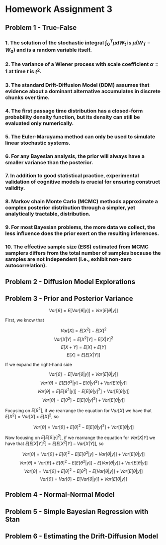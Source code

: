 # Homework Assignment 3

## Problem 1 - True-False

### 1. The solution of the stochastic integral $\int_0^T \mu dW_t$ is $\mu(W_T - W_0)$ and is a random variable itself.

### 2. The variance of a Wiener process with scale coefficient $\alpha = 1$ at time $t$ is $t^2$.

### 3. The standard Drift-Diffusion Model (DDM) assumes that evidence about a dominant alternative accumulates in discrete chunks over time.

### 4. The first passage time distribution has a closed-form probability density function, but its density can still be evaluated only numerically.

### 5. The Euler-Maruyama method can only be used to simulate linear stochastic systems.

### 6. For any Bayesian analysis, the prior will always have a smaller variance than the posterior.

### 7. In addition to good statistical practice, experimental validation of cognitive models is crucial for ensuring construct validity.

### 8. Markov chain Monte Carlo (MCMC) methods approximate a complex posterior distribution through a simpler, yet analytically tractable, distribution.

### 9. For most Bayesian problems, the more data we collect, the less influence does the prior exert on the resulting inferences.

### 10. The effective sample size (ESS) estimated from MCMC samplers differs from the total number of samples because the samples are not independent (i.e., exhibit non-zero autocorrelation).

## Problem 2 - Diffusion Model Explorations

## Problem 3 - Prior and Posterior Variance

$$Var[\theta] = E[Var[\theta | y]] + Var[E[\theta | y]]$$

First, we know that 

$$Var[X] = E[X^2] - E[X]^2$$
$$Var[X|Y] = E[X^2 | Y] - E[X | Y]^2$$
$$E[X + Y] = E[X] + E[Y]$$
$$E[X] = E[E[X | Y]]$$

If we expand the right-hand side

$$Var[\theta] = E[Var[\theta | y]] + Var[E[\theta | y]]$$
$$Var[\theta] = E[E[\theta^2 | y] - E[\theta | y]^2] + Var[E[\theta | y]]$$
$$Var[\theta] = E[E[\theta^2 | y]] - E[E[\theta | y]^2] + Var[E[\theta | y]]$$
$$Var[\theta] = E[\theta^2] - E[E[\theta | y]^2] + Var[E[\theta | y]]$$

Focusing on $E[\theta^2]$, if we rearrange the equation for $Var[X]$ we have that
$E[X^2] = Var[X] + E[X]^2$, so

$$Var[\theta] = Var[\theta] + E[\theta]^2 - E[E[\theta | y]^2] + Var[E[\theta | y]]$$

Now focusing on $E[E[\theta | y]^2]$, if we rearrange the equation for $Var[X|Y]$ we have that
$E[E[X | Y]^2] = E[E[X^2 | Y] - Var[X | Y]]$, so

$$Var[\theta] = Var[\theta] + E[\theta]^2 - E[E[\theta^2 | y] - Var[\theta | y]] + Var[E[\theta | y]]$$
$$Var[\theta] = Var[\theta] + E[\theta]^2 - E[E[\theta^2 | y]] - E[Var[\theta | y]] + Var[E[\theta | y]]$$
$$Var[\theta] = Var[\theta] + E[\theta]^2 - E[\theta^2] - E[Var[\theta | y]] + Var[E[\theta | y]]$$
$$Var[\theta] = Var[\theta] - E[Var[\theta | y]] + Var[E[\theta | y]]$$

## Problem 4 - Normal-Normal Model

## Problem 5 - Simple Bayesian Regression with Stan

## Problem 6 - Estimating the Drift-Diffusion Model
